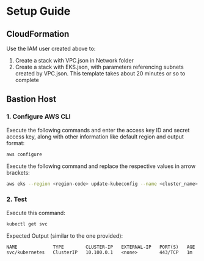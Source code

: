 # Setup Guide

## CloudFormation

Use the IAM user created above to:
1. Create a stack with VPC.json in Network folder
2. Create a stack with EKS.json, with parameters referencing subnets created by VPC.json. This template takes about 20 minutes or so to complete

## Bastion Host

### 1. Configure AWS CLI
Execute the following commands and enter the access key ID and secret access key, along with other information like default region and output format:
```bash
aws configure
```

Execute the following command and replace the respective values in arrow brackets:
```bash
aws eks --region <region-code> update-kubeconfig --name <cluster_name>
```

### 2. Test
Execute this command:
```bash
kubectl get svc
```
Expected Output (similar to the one provided):
```
NAME             TYPE        CLUSTER-IP   EXTERNAL-IP   PORT(S)   AGE
svc/kubernetes   ClusterIP   10.100.0.1   <none>        443/TCP   1m
```